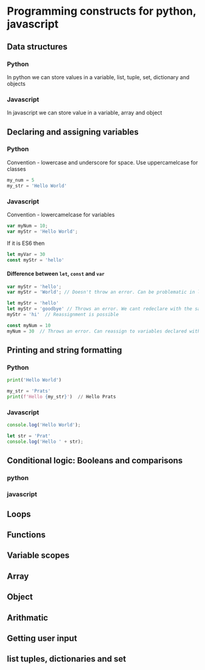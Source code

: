 # Programming constructs for python, javascript

## Data structures

### Python
In python we can store values in a variable, list, tuple, set, dictionary and objects

### Javascript
In javascript we can store value in a variable, array and object

## Declaring and assigning variables

### Python
Convention - lowercase and underscore for space. Use uppercamelcase for classes
```python
my_num = 5
my_str = 'Hello World'
```
### Javascript
Convention - lowercamelcase for variables
```javascript
var myNum = 10;
var myStr = 'Hello World';
```
If it is ES6 then 
```javascript
let myVar = 30
const myStr = 'hello'
```
#### Difference between `let`, `const` and `var`

```javascript
var myStr = 'hello';
var myStr = 'World'; // Doesn't throw an error. Can be problematic in large files

let myStr = 'hello'
let myStr = 'goodbye' // Throws an error. We cant redeclare with the same variable name
myStr = 'hi'  // Reassignment is possible

const myNum = 10
myNum = 30  // Throws an error. Can reassign to variables declared with const keyword
```

## Printing and string formatting

### Python
```python
print('Hello World')

my_str = 'Prats'
print(f'Hello {my_str}')  // Hello Prats
```

### Javascript
```javascript
console.log('Hello World');

let str = 'Prat'
console.log('Hello ' + str);
```

## Conditional logic: Booleans and comparisons

### python
### javascript

## Loops
## Functions
## Variable scopes
## Array
## Object
## Arithmatic
## Getting user input
## list tuples, dictionaries and set

